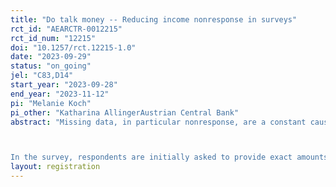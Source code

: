 ```yaml
---
title: "Do talk money -- Reducing income nonresponse in surveys"
rct_id: "AEARCTR-0012215"
rct_id_num: "12215"
doi: "10.1257/rct.12215-1.0"
date: "2023-09-29"
status: "on_going"
jel: "C83,D14"
start_year: "2023-09-28"
end_year: "2023-11-12"
pi: "Melanie Koch"
pi_other: "Katharina AllingerAustrian Central Bank"
abstract: "Missing data, in particular nonresponse, are a constant cause of sorrow in surveys. Questions that are especially prone to item nonresponse are questions about monetary values, like income. Over the last decades, several methods to reduce nonresponse were developed and tested. Evidently, there is not one solution that fits all. Being members of the research team of the international OeNB Euro Survey, we will use an experiment, testing a new approach to reduce income nonresponse. The main reason to test new approaches is that the current approach, which will be our control treatment, works well in some country samples but barely in others. Thus, we restrict the experiment to four countries --Bosnia and Herzegovina, Bulgaria, Hungary and Poland -- in which nonresponse is particularly high and current approaches to reduce it have not been fruitful. 

In the survey, respondents are initially asked to provide exact amounts on, for example, monthly household income. Currently, if they are then not willing or not able to give an exact amount, i.e. nonresponse occurs, they are offered to choose their income from a list of very granular income brackets. These brackets can amount to over 30 in some countries. We want to test a treatment in which -- instead of presenting respondents these granular brackets after their first income refusal -- we simply ask them if their income falls into the first, second or third income tercile, which is predefined by us. The idea is that (i) for many research projects pursued with the OeNB Euro Survey, being able to categorize people in low, medium or high income is sufficient and (ii) respondents are more likely to answer questions that are cognitively less demanding and less privacy-invading."
layout: registration
---
```


